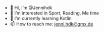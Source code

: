- 👋 Hi, I’m @Jennihdk
- 👀 I’m interested in Sport, Reading, Me time 
- 🌱 I’m currently learning Kotlin
- 📫 How to reach me: jenni.hdk@gmx.de

<!---
Jennihdk/Jennihdk is a ✨ special ✨ repository because its `README.md` (this file) appears on your GitHub profile.
You can click the Preview link to take a look at your changes.
--->

